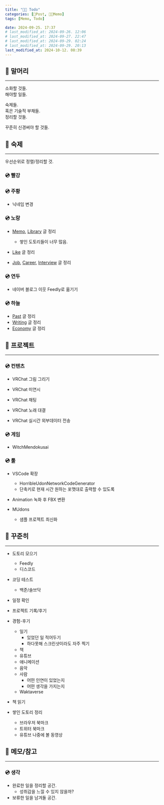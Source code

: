 ```yaml
---
title: "🍋‍🟩 Todo"
categories: [📀Post, 🍋‍🟩Memo]
tags: [Memo, Todo]

date: 2024-09-25. 17:37
# last_modified_at: 2024-09-26. 12:06
# last_modified_at: 2024-09-27. 22:47
# last_modified_at: 2024-09-29. 02:24
# last_modified_at: 2024-09-29. 20:13
last_modified_at: 2024-10-12. 08:39
---
```


## 📀 말머리

---

소화할 것들.  
해야할 일들.  

숙제들.  
혹은 기술적 부채들.  
정리할 것들.  

꾸준히 신경써야 할 것들.  

## 📀 숙제

---

우선순위로 정렬/정리할 것.  

### 💿 빨강

### 💿 주황

- 닉네임 변경

### 💿 노랑

- [Memo](/posts/Memo), [Library](/posts/Library) 글 정리
  - 쌓인 도토리들이 너무 많음.
- [Like](/posts/Like) 글 정리

- [Job](/posts/Job), [Career](/posts/Career), [Interview](/posts/Interview) 글 정리

### 💿 연두

- 네이버 블로그 이웃 Feedly로 옮기기

### 💿 하늘

- [Past](/posts/Past) 글 정리
- [Writing](/posts/Writing) 글 정리
- [Economy](/posts/Economy) 글 정리

## 📀 프로젝트

---

### 💿 컨텐츠

- VRChat 그림 그리기
- VRChat 미연시
- VRChat 채팅
- VRChat 노래 대결

- VRChat 실시간 외부데이터 전송

### 💿 게임

- WitchMendokusai

### 💿 툴

- VSCode 확장
  - HorribleUdonNetworkCodeGenerator
  - 단축키로 현재 시간 원하는 포맷대로 출력할 수 있도록

- Animation 녹화 후 FBX 변환

- MUdons
  - 샘플 프로젝트 최신화

## 📀 꾸준히

---

- 도토리 모으기
  - Feedly
  - 디스코드

- 코딩 테스트
  - 백준/솔브닥

- 일정 확인
- 프로젝트 기록/후기

- 경험-후기
  - 일기
    - 있었던 일 적어두기
    - 하다못해 스크린샷이라도 자주 찍기
  - 책
  - 유튜브
  - 애니메이션
  - 음악
  - 사람
    - 어떤 인연이 있었는지
    - 어떤 생각을 가지는지
  - Waktaverse

- 책 읽기

- 쌓인 도토리 정리
  - 브라우저 북마크
  - 트위터 북마크
  - 유튜브 나중에 볼 동영상

## 📀 메모/참고

---

### 💿 생각

- 완료한 일을 정리할 공간.
  - 성취감을 느낄 수 있지 않을까?
- 보류한 일을 남겨둘 공간.
